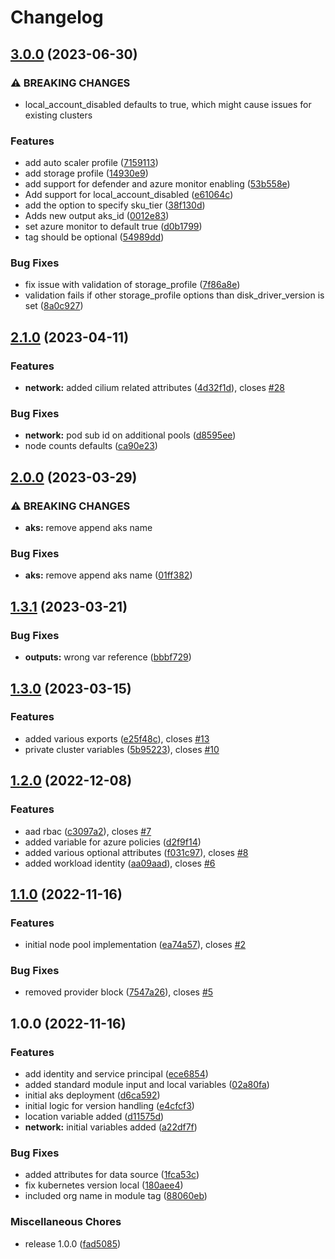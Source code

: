# Changelog

## [3.0.0](https://github.com/amestofortytwo/terraform-azurerm-aks/compare/v2.1.0...v3.0.0) (2023-06-30)


### ⚠ BREAKING CHANGES

* local_account_disabled defaults to true, which might cause issues for existing clusters

### Features

* add auto scaler profile ([7159113](https://github.com/amestofortytwo/terraform-azurerm-aks/commit/7159113aeb5f6336950aa9f96ea54be8d405699a))
* add storage profile ([14930e9](https://github.com/amestofortytwo/terraform-azurerm-aks/commit/14930e98d415aefb6e880b602e121a7034350168))
* add support for defender and azure monitor enabling ([53b558e](https://github.com/amestofortytwo/terraform-azurerm-aks/commit/53b558e002eae443e0addb472257602e865672ad))
* Add support for local_account_disabled ([e61064c](https://github.com/amestofortytwo/terraform-azurerm-aks/commit/e61064cac992c965cec24dd98ddb4564bab07e5a))
* add the option to specify sku_tier ([38f130d](https://github.com/amestofortytwo/terraform-azurerm-aks/commit/38f130d27e7841fe3b7259b550fead16db3b6338))
* Adds new output aks_id ([0012e83](https://github.com/amestofortytwo/terraform-azurerm-aks/commit/0012e83dd5062619593d90a1d40bb6327ffad8c9))
* set azure monitor to default true ([d0b1799](https://github.com/amestofortytwo/terraform-azurerm-aks/commit/d0b179907ec92a4456615349c52b5c77d9662402))
* tag should be optional ([54989dd](https://github.com/amestofortytwo/terraform-azurerm-aks/commit/54989dd98ac60806e2806ac649851f3d22635141))


### Bug Fixes

* fix issue with validation of storage_profile ([7f86a8e](https://github.com/amestofortytwo/terraform-azurerm-aks/commit/7f86a8eb0b75318be68881f39542c69f934a9379))
* validation fails if other storage_profile options than disk_driver_version is set ([8a0c927](https://github.com/amestofortytwo/terraform-azurerm-aks/commit/8a0c927a8133006f66cbaf8bfa388ca695bdec12))

## [2.1.0](https://github.com/amestofortytwo/terraform-azurerm-aks/compare/v2.0.0...v2.1.0) (2023-04-11)


### Features

* **network:** added cilium related attributes ([4d32f1d](https://github.com/amestofortytwo/terraform-azurerm-aks/commit/4d32f1d4818522dee03a5f8bfccf271016e17446)), closes [#28](https://github.com/amestofortytwo/terraform-azurerm-aks/issues/28)


### Bug Fixes

* **network:** pod sub id on additional pools ([d8595ee](https://github.com/amestofortytwo/terraform-azurerm-aks/commit/d8595ee561ec3a0a43213a9e668741df08a10323))
* node counts defaults ([ca90e23](https://github.com/amestofortytwo/terraform-azurerm-aks/commit/ca90e234b70ff3d51d4a41bd9966e218844a24fa))

## [2.0.0](https://github.com/amestofortytwo/terraform-azurerm-aks/compare/v1.3.1...v2.0.0) (2023-03-29)


### ⚠ BREAKING CHANGES

* **aks:** remove append aks name

### Bug Fixes

* **aks:** remove append aks name ([01ff382](https://github.com/amestofortytwo/terraform-azurerm-aks/commit/01ff382fd8796396d6db019329cb31e1ce436598))

## [1.3.1](https://github.com/amestofortytwo/terraform-azurerm-aks/compare/v1.3.0...v1.3.1) (2023-03-21)


### Bug Fixes

* **outputs:** wrong var reference ([bbbf729](https://github.com/amestofortytwo/terraform-azurerm-aks/commit/bbbf7290336dc4d7a3cb3881022cceb28d53f5d4))

## [1.3.0](https://github.com/amestofortytwo/terraform-azurerm-aks/compare/v1.2.0...v1.3.0) (2023-03-15)


### Features

* added various exports ([e25f48c](https://github.com/amestofortytwo/terraform-azurerm-aks/commit/e25f48c5b3bc4cdff20a407c03e07176a0908b92)), closes [#13](https://github.com/amestofortytwo/terraform-azurerm-aks/issues/13)
* private cluster variables ([5b95223](https://github.com/amestofortytwo/terraform-azurerm-aks/commit/5b95223535dee36d9ef911abc0a6aaa0c0a12d96)), closes [#10](https://github.com/amestofortytwo/terraform-azurerm-aks/issues/10)

## [1.2.0](https://github.com/amestofortytwo/terraform-azurerm-kubernetes/compare/v1.1.0...v1.2.0) (2022-12-08)


### Features

* aad rbac ([c3097a2](https://github.com/amestofortytwo/terraform-azurerm-kubernetes/commit/c3097a20e9831fd55f408df34f820c4b32fc967b)), closes [#7](https://github.com/amestofortytwo/terraform-azurerm-kubernetes/issues/7)
* added variable for azure policies ([d2f9f14](https://github.com/amestofortytwo/terraform-azurerm-kubernetes/commit/d2f9f1435c55f5b4dba4c248d70ea68e253504de))
* added various optional attributes ([f031c97](https://github.com/amestofortytwo/terraform-azurerm-kubernetes/commit/f031c97b2ce9a93de88125c2bc19e5fa3681ed62)), closes [#8](https://github.com/amestofortytwo/terraform-azurerm-kubernetes/issues/8)
* added workload identity ([aa09aad](https://github.com/amestofortytwo/terraform-azurerm-kubernetes/commit/aa09aadd1fcb57d9fc8c79decba2d9e47170ed63)), closes [#6](https://github.com/amestofortytwo/terraform-azurerm-kubernetes/issues/6)

## [1.1.0](https://github.com/amestofortytwo/terraform-azurerm-kubernetes/compare/v1.0.0...v1.1.0) (2022-11-16)


### Features

* initial node pool implementation ([ea74a57](https://github.com/amestofortytwo/terraform-azurerm-kubernetes/commit/ea74a579e48f7682a218482588b64ca4900dd87d)), closes [#2](https://github.com/amestofortytwo/terraform-azurerm-kubernetes/issues/2)


### Bug Fixes

* removed provider block ([7547a26](https://github.com/amestofortytwo/terraform-azurerm-kubernetes/commit/7547a26a7319cc8a908fe5b42049e2671e1ec790)), closes [#5](https://github.com/amestofortytwo/terraform-azurerm-kubernetes/issues/5)

## 1.0.0 (2022-11-16)


### Features

* add identity and service principal ([ece6854](https://github.com/amestofortytwo/terraform-azurerm-kubernetes/commit/ece68548e19f79390cde360184af00cd002fd7da))
* added standard module input and local variables ([02a80fa](https://github.com/amestofortytwo/terraform-azurerm-kubernetes/commit/02a80fad5fc939c6702547ee289a273d0169e02b))
* initial aks deployment ([d6ca592](https://github.com/amestofortytwo/terraform-azurerm-kubernetes/commit/d6ca592586639931838f0df1d3d7c26f5a4c28b1))
* initial logic for version handling ([e4cfcf3](https://github.com/amestofortytwo/terraform-azurerm-kubernetes/commit/e4cfcf38801bf987bae52ea36539e52d1a9b0feb))
* location variable added ([d11575d](https://github.com/amestofortytwo/terraform-azurerm-kubernetes/commit/d11575d8f77b32770ff454aad22f6a6b24b29033))
* **network:** initial variables added ([a22df7f](https://github.com/amestofortytwo/terraform-azurerm-kubernetes/commit/a22df7fdba8699de6cdfd31e5d1f2c6e7bb1200d))


### Bug Fixes

* added attributes for data source ([1fca53c](https://github.com/amestofortytwo/terraform-azurerm-kubernetes/commit/1fca53c4bdf30665cfa0693b5ee00f5d6008346c))
* fix kubernetes version local ([180aee4](https://github.com/amestofortytwo/terraform-azurerm-kubernetes/commit/180aee4ceef645748df7c22de565940b0fe813ae))
* included org name in module tag ([88060eb](https://github.com/amestofortytwo/terraform-azurerm-kubernetes/commit/88060eb005b49981935f38f5237943d53e257fb3))


### Miscellaneous Chores

* release 1.0.0 ([fad5085](https://github.com/amestofortytwo/terraform-azurerm-kubernetes/commit/fad50857656efc86f136dc28ff2e5f596d632225))
